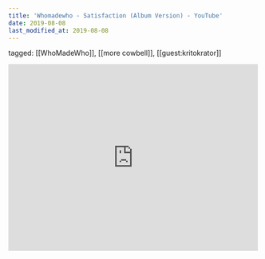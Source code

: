 ```yaml
---
title: 'Whomadewho - Satisfaction (Album Version) - YouTube'
date: 2019-08-08
last_modified_at: 2019-08-08
---
```

tagged: [[WhoMadeWho]], [[more cowbell]], [[guest:kritokrator]]
<iframe allow="accelerometer; autoplay; clipboard-write; encrypted-media; gyroscope; picture-in-picture" allowfullscreen="" frameborder="0" height="375" id="youtube_iframe" src="https://www.youtube.com/embed/S-qjH2JVo5w?feature=oembed&amp;enablejsapi=1&amp;origin=https://safe.txmblr.com&amp;wmode=opaque" width="500"></iframe>